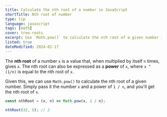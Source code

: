 ```yaml
---
title: Calculate the nth root of a number in JavaScript
shortTitle: Nth root of number
type: tip
language: javascript
tags: [math]
cover: tree-roots
excerpt: Use `Math.pow()` to calculate the nth root of a given number in JavaScript.
listed: true
dateModified: 2024-02-17
---
```


The **nth root** of a number `x` is a value that, when multiplied by itself `n` times, gives `x`. The nth root can also be expressed as a **power** of `x`, where `x ^ (1/n)` is equal to the nth root of `x`.

Given this, we can use `Math.pow()` to calculate the nth root of a given number. Simply pass it the number `x` and a power of `1 / n`, and you'll get the nth root of `x`.

```js
const nthRoot = (x, n) => Math.pow(x, 1 / n);

nthRoot(32, 5); // 2
```
